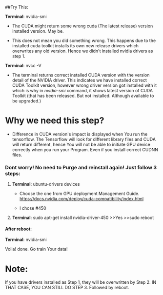  ##Try This:
 
 __Terminal__: nvidia-smi
 
* The CUDA might return some wrong cuda (The latest release) version installed version. May be.

* This does not mean you did something wrong. This happens due to the installed cuda toolkit installs its own new release drivers which overwrites any old version. Hence we didn't installed nvidia drivers as step 1.

 __Terminal__: nvcc -V
 
* The terminal returns correct installed CUDA version with the version detail of the NVIDIA driver. This indicates we have installed correct CUDA Toolkit version, however wrong driver version got installed with it which is why in *nvidia-smi* command, it shows latest version of CUDA Toolkit (that has been released. But not installed. Although available to be upgraded.)


# Why we need this step?

* Difference in CUDA version's impact is displayed when You run the tensorflow. The Tensorflow will look for different library files and CUDA will return different, hence You will not be able to initiate GPU device correctly when you run your Program. Even if you install correct CUDNN files.


### Dont worry! No need to Purge and reinstall again! Just follow 3 steps:

1. __Terminal__: ubuntu-drivers devices
    * Choose the one from GPU deployment Management Guide. https://docs.nvidia.com/deploy/cuda-compatibility/index.html 

    * I chose #450


2. __Terminal__: sudo apt-get install nvidia-driver-450
        >>Yes
        >>sudo reboot

#### After reboot:

 __Terminal__: nvidia-smi

 Voila! done. Go train Your data!

 # Note: 
 If you have drivers installed as Step 1, they will be overwritten by Step 2. IN THAT CASE, YOU CAN STILL DO STEP 3. Followed by reboot.

